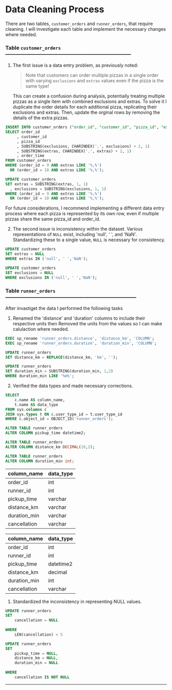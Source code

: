 # Data Cleaning Process

There are two tables, `customer_orders` and `runner_orders`, that require cleaning. I will investigate each table and implement the necessary changes where needed. 

### Table `customer_orders` ————————————————————————

1. The first issue is a data entry problem, as previously noted:
    
    > Note that customers can order multiple pizzas in a single order with varying `exclusions` and `extras` values even if the pizza is the same type!
    > 
    
    This can create a confusion during analysis, potentially treating multiple pizzas as a single item with combined exclusions and extras. To solve it I duplicate the order details for each additional pizza, replicating their exclusions and extras. Then, update the orginal rows by removing the details of the extra pizzas.
    

```sql
INSERT INTO customer_orders ("order_id", "customer_id", "pizza_id", "exclusions", "extras", "order_time")
SELECT order_id
     , customer_id
     , pizza_id
     , SUBSTRING(exclusions, CHARINDEX(',', exclusions) + 2, 1)
     , SUBSTRING(extras, CHARINDEX(',', extras) + 2, 1)
     , order_time
FROM customer_orders
WHERE (order_id = 9 AND extras LIKE '%,%')
  OR (order_id = 10 AND extras LIKE '%,%');

UPDATE customer_orders
SET extras = SUBSTRING(extras, 1, 1)
  , exclusions = SUBSTRING(exclusions, 1, 1)
WHERE (order_id = 9 AND extras LIKE '%,%')
  OR (order_id = 10 AND extras LIKE '%,%');
```

For future considerations, I recommend implementing a different data entry process where each pizza is represented by its own row, even if multiple pizzas share the same pizza_id and order_id.

2. The second issue is inconsistency within the dataset. Various representations of `NULL` exist, including 'null', ' ', and 'NaN'. Standardizing these to a single value, `NULL` is necessary for consistency.

```sql
UPDATE customer_orders
SET extras = NULL
WHERE extras IN ('null', ' ','NaN');

UPDATE customer_orders
SET exclusions = NULL
WHERE exclusions IN ('null', ' ','NaN');
```

### Table `runner_orders` —————————————————————————

After invastiget the data I performed the following tasks 

1. Renamed the 'distance' and 'duration' columns to include their respective units then Removed the units from the values so I can make calulaction where needed.

```sql
EXEC sp_rename 'runner_orders.distance', 'distance_km', 'COLUMN';
EXEC sp_rename 'runner_orders.duration', 'duration_min', 'COLUMN';

UPDATE runner_orders
SET distance_km = REPLACE(distance_km, 'km', '');

UPDATE runner_orders  
SET duration_min = SUBSTRING(duration_min, 1,2)
WHERE duration_min LIKE '%m%';
```

2. Verified the data types and made necessary corrections.

```sql
SELECT 
    c.name AS column_name,
    t.name AS data_type
FROM sys.columns c
JOIN sys.types t ON c.user_type_id = t.user_type_id
WHERE c.object_id = OBJECT_ID('runner_orders');

ALTER TABLE runner_orders
ALTER COLUMN pickup_time datetime2;

ALTER TABLE runner_orders
ALTER COLUMN distance_km DECIMAL(10,2);

ALTER TABLE runner_orders
ALTER COLUMN duration_min int;
```

| column_name | data_type |
| --- | --- |
| order_id | int |
| runner_id | int |
| pickup_time | varchar |
| distance_km | varchar |
| duration_min | varchar |
| cancellation | varchar |

| column_name | data_type |
| --- | --- |
| order_id | int |
| runner_id | int |
| pickup_time | datetime2 |
| distance_km | decimal |
| duration_min | int |
| cancellation | varchar |
1. Standardized the inconsistency in representing NULL values.

```sql
UPDATE runner_orders
SET 
    cancellation = NULL
    
WHERE 
	LEN(cancellation) < 5

UPDATE runner_orders
SET 
    pickup_time = NULL,
    distance_km = NULL,
    duration_min = NULL
    
WHERE 
	cancellation IS NOT NULL
```

---
